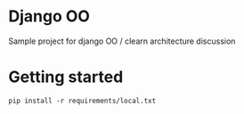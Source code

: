 # Django OO

Sample project for django OO / clearn architecture discussion

# Getting started

```
pip install -r requirements/local.txt
```
